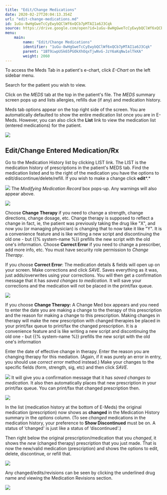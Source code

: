 ```yaml
---
title: "Edit/Change Medications"
date: 2020-02-27T20:04:13.354Z
url: "edit-change-medications.md"
id: 1uGu-8wHgGweTcCyEwybQClWf6xQCb7pMTAI1a6J3Cqk
source: https://drive.google.com/open?id=1uGu-8wHgGweTcCyEwybQClWf6xQCb7pMTAI1a6J3Cqk
menu:
    main:
        name: "Edit/Change Medications"
        identifier: "1uGu-8wHgGweTcCyEwybQClWf6xQCb7pMTAI1a6J3Cqk"
        parent: "1BT9iwpUSk65PGOkXhOqxTjwNvG-JzY6aKqNw1elTkKA"
        weight: 2060
---
```

To access the Meds Tab in a patient's e-chart, click *E-Chart* on the left sidebar menu.

Search for the patient you wish to view.

Click on the *MEDS* tab at the top in the patient's file. The *MEDS* summary screen pops up and lists allergies, refills due (if any) and medication history.

Meds tab options appear on the top right side of the screen. You are automatically defaulted to show the entire medication list once you are in E-Meds. However, you can also click the **List** link to view the medication list (entered medications) for the patient.

![](external_files/0a4f335d83a77feaa2d5b97393231fac.png)

## Edit/Change Entered Medication/Rx

Go to the Medication History list by clicking LIST link. The LIST is the medication history of prescriptions in the patient's MEDS tab. Find the medication listed and to the right of the medication you have the options to edit/discontinue/delete/refill. If you wish to make a change click **edit***.*

![](external_files/f488ebfe33561630c1453f264a552079.png)
The *Modifying Medication Record* box pops-up. Any warnings will also appear above.

![](external_files/08bafadbbd3dbe30d0eea4e2b1cf1b3c.png)

Choose **Change Therapy** if you need to change a strength, change directions, change dosage, etc. Change therapy is supposed to reflect a change in fact, ie, the patient was previously taking the drug like "X", and now you (or managing physician) is changing that to now take it like "Y". It is a convenience feature and is like writing a new script and discontinuing the old one - but {{% system-name %}} prefills the new script with the old one's information. Choose **Correct Error** if you need to change a prescriber, add more info, etc. You must have security role permission to *Change Therapy*.

If you choose **Correct Error**: The medication details & fields will open up on your screen. Make corrections and click *SAVE*. Saves everything as it was, just adds/overwrites using your corrections. You will then get a confirmation message that it has *saved changes to medication*. It will save your corrections and the medication will not be placed in the print/fax queue.

![](external_files/6d235012de668fa6ac5cb4981acb9751.png)

If you choose **Change Therapy:** A Change Med box appears and you need to enter the date you are making a change to the therapy of this prescription and the reason for making a change to this prescription. Making changes in therapy will make the new prescription with changed therapies be placed in your print/fax queue to print/fax the changed prescription. It is a convenience feature and is like writing a new script and discontinuing the old one - but {{% system-name %}} prefills the new script with the old one's information

Enter the date of effective change in therapy. Enter the reason you are changing therapy for this mediation. (Again, if it was purely an error in entry, you should use *correct error* method instead.) Make your changes to the specific fields (form, strength, sig, etc) and then click *SAVE.*

![](external_files/235c7dbaa62dae644065de95cc1708fc.png)
It will give you a confirmation message that it has *saved changes to medication.* It also then automatically places that new prescription in your print/fax queue. You can print/fax that changed prescription then.

![](external_files/3ba16a4be926a9cc9257e9810708c716.png)

In the list (medication history at the bottom of E-Meds) the original medication (prescription) now shows as **changed** in the Medication History summary in the *options* column. (To see *changed* medications in the medication history, your preference to **Show Discontinued** must be on. A status of ‘changed' is just like a status of ‘discontinued'.)

Then right below the original prescription/medication that you *changed*, it shows the *new* (changed therapy) prescription that you just made. That is now the new/valid medication (prescription) and shows the options to edit, delete, discontinue, or refill that.

![](external_files/7030212d02fc8cd0f9007a2de8e6a4b6.png)

Any changed/edits/revisions can be seen by clicking the underlined drug name and viewing the Medication Revisions section.

![](external_files/653b45ead7e958b65c7448353652efc1.png)

